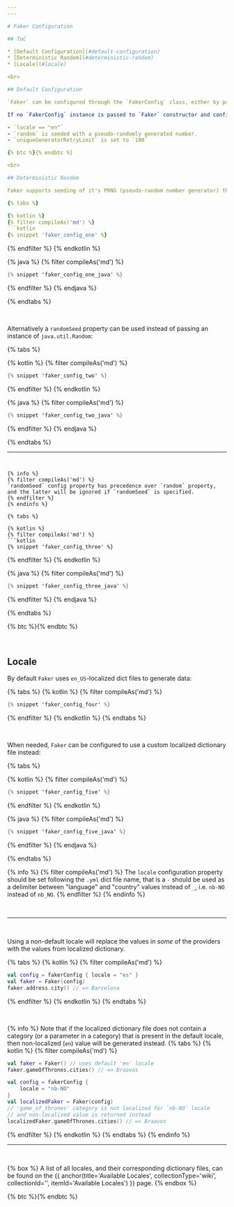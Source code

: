 ```yaml
---
---

# Faker Configuration

## ToC

* [Default Configuration](#default-configuration)
* [Deterministic Random](#deterministic-random)
* [Locale](#locale)

<br>

## Default Configuration

`Faker` can be configured through the `FakerConfig` class, either by passing an instance of `FakerConfig` directly, or  

If no `FakerConfig` instance is passed to `Faker` constructor and configuration is not set through the `faker` builder DSL, then default configuration will be used:

- `locale == "en"`
- `random` is seeded with a pseudo-randomly generated number.
- `uniqueGeneratorRetryLimit` is set to `100`

{% btc %}{% endbtc %}

<br>

## Deterministic Random

Faker supports seeding of it's PRNG (pseudo-random number generator) through `FakerConfig` to provide deterministic output of repeated function invocations.

{% tabs %}

{% kotlin %}
{% filter compileAs('md') %}
```kotlin
{% snippet 'faker_config_one' %}
```
{% endfilter %}
{% endkotlin %}

{% java %}
{% filter compileAs('md') %}
```java
{% snippet 'faker_config_one_java' %}
```
{% endfilter %}
{% endjava %}

{% endtabs %}

<br>

Alternatively a `randomSeed` property can be used instead of passing an instance of `java.util.Random`:

{% tabs %}

{% kotlin %}
{% filter compileAs('md') %}
```kotlin
{% snippet 'faker_config_two' %}
```
{% endfilter %}
{% endkotlin %}

{% java %}
{% filter compileAs('md') %}
```java
{% snippet 'faker_config_two_java' %}
```
{% endfilter %}
{% endjava %}

{% endtabs %}

---
```


{% info %}
{% filter compileAs('md') %}
`randomSeed` config property has precedence over `random` property, and the latter will be ignored if `randomSeed` is specified.
{% endfilter %}
{% endinfo %}

{% tabs %}

{% kotlin %}
{% filter compileAs('md') %}
```kotlin
{% snippet 'faker_config_three' %}
```
{% endfilter %}
{% endkotlin %}

{% java %}
{% filter compileAs('md') %}
```java
{% snippet 'faker_config_three_java' %}
```
{% endfilter %}
{% endjava %}

{% endtabs %}

{% btc %}{% endbtc %}

<br>

## Locale

By default `Faker` uses `en_US`-localized dict files to generate data:

{% tabs %}
{% kotlin %}
{% filter compileAs('md') %}
```kotlin
{% snippet 'faker_config_four' %}
```
{% endfilter %}
{% endkotlin %}
{% endtabs %}

<br>

When needed, `Faker` can be configured to use a custom localized dictionary file instead:

{% tabs %}

{% kotlin %}
{% filter compileAs('md') %}
```kotlin
{% snippet 'faker_config_five' %}
```
{% endfilter %}
{% endkotlin %}

{% java %}
{% filter compileAs('md') %}
```java
{% snippet 'faker_config_five_java' %}
```
{% endfilter %}
{% endjava %}

{% endtabs %}

{% info %}
{% filter compileAs('md') %}
The `locale` configuration property should be set following the `.yml` dict file name, that is a `-` should be used as a delimiter between "language" and "country" values instead of `_`, i.e. `nb-NO` instead of `nb_NO`.
{% endfilter %}
{% endinfo %}

<br>

---

<br>

Using a non-default locale will replace the values in _some_ of the providers with the values from localized dictionary.

{% tabs %}
{% kotlin %}
{% filter compileAs('md') %}
```kotlin
val config = fakerConfig { locale = "es" }
val faker = Faker(config)
faker.address.city() // => Barcelona
```
{% endfilter %}
{% endkotlin %}
{% endtabs %}

<br>

{% info %}
Note that if the localized dictionary file does not contain a category (or a parameter in a category)
that is present in the default locale, then non-localized (`en`) value will be generated instead.
{% tabs %}
{% kotlin %}
{% filter compileAs('md') %}
```kotlin
val faker = Faker() // uses default 'en' locale
faker.gameOfThrones.cities() // => Braavos

val config = fakerConfig {
    locale = "nb-NO"
}
val localizedFaker = Faker(config)
// 'game_of_thrones' category is not localized for `nb-NO` locale
// and non-localized value is returned instead
localizedFaker.gameOfThrones.cities() // => Braavos
```
{% endfilter %}
{% endkotlin %}
{% endtabs %}
{% endinfo %}

---

<br>

{% box %}
A list of all locales, and their corresponding dictionary files, can be found on the {{ anchor(title='Available Locales', collectionType='wiki', collectionId='', itemId='Available Locales') }} page.
{% endbox %}

{% btc %}{% endbtc %}

<br>
